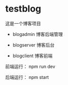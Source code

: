 # testblog
这是一个博客项目

- blogadmin 博客后端管理

- blogserver 博客后台

- blogclient 博客前端

前端运行： npm run  dev 

后端运行： npm start
